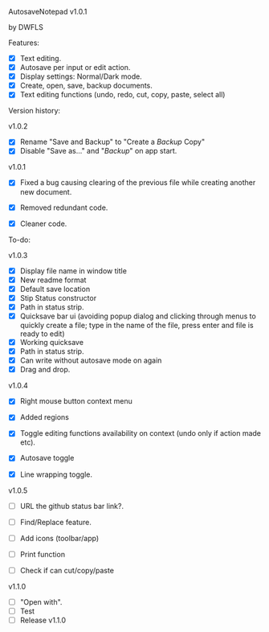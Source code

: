 AutosaveNotepad v1.0.1


by DWFLS


Features:
- [x] Text editing.
- [x] Autosave per input or edit action.
- [x] Display settings: Normal/Dark mode.
- [x] Create, open, save, backup documents.
- [x] Text editing functions (undo, redo, cut, copy, paste, select all)

Version history:

v1.0.2

- [x] Rename "Save and Backup" to "Create a *Backup* Copy"
- [x] Disable "Save as..." and "*Backup*" on app start.

v1.0.1

- [x] Fixed a bug causing clearing of the previous file while creating another new document.
- [x] Removed redundant code.
- [x] Cleaner code.


To-do:

v1.0.3

- [x] Display file name in window title
- [x] New readme format
- [x] Default save location
- [x] Stip Status constructor
- [x] Path in status strip.
- [x] Quicksave bar ui (avoiding popup dialog and clicking through menus to quickly create a file; type in the name of the file, press enter and file is ready to edit)
- [x] Working quicksave
- [x] Path in status strip.
- [x] Can write without autosave mode on again
- [x] Drag and drop.

v1.0.4

- [x] Right mouse button context menu
- [x] Added regions
- [x] Toggle editing functions availability on context (undo only if action made etc).
- [x] Autosave toggle
- [x] Line wrapping toggle.



v1.0.5

- [ ] URL the github status bar link?.
- [ ] Find/Replace feature.
- [ ] Add icons (toolbar/app)
- [ ] Print function
- [ ] Check if can cut/copy/paste


v1.1.0
- [ ] "Open with".
- [ ] Test
- [ ] Release v1.1.0